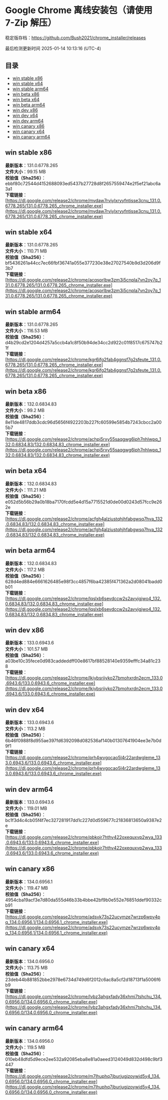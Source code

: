 # Google Chrome 离线安装包（请使用 7-Zip 解压）
稳定版存档：<https://github.com/Bush2021/chrome_installer/releases>

最后检测更新时间
2025-01-14 10:13:16 (UTC-4)

## 目录
* [win stable x86](https://github.com/Bush2021/chrome_installer?tab=readme-ov-file#win-stable-x86)
* [win stable x64](https://github.com/Bush2021/chrome_installer?tab=readme-ov-file#win-stable-x64)
* [win stable arm64](https://github.com/Bush2021/chrome_installer?tab=readme-ov-file#win-stable-arm64)
* [win beta x86](https://github.com/Bush2021/chrome_installer?tab=readme-ov-file#win-beta-x86)
* [win beta x64](https://github.com/Bush2021/chrome_installer?tab=readme-ov-file#win-beta-x64)
* [win beta arm64](https://github.com/Bush2021/chrome_installer?tab=readme-ov-file#win-beta-arm64)
* [win dev x86](https://github.com/Bush2021/chrome_installer?tab=readme-ov-file#win-dev-x86)
* [win dev x64](https://github.com/Bush2021/chrome_installer?tab=readme-ov-file#win-dev-x64)
* [win dev arm64](https://github.com/Bush2021/chrome_installer?tab=readme-ov-file#win-dev-arm64)
* [win canary x86](https://github.com/Bush2021/chrome_installer?tab=readme-ov-file#win-canary-x86)
* [win canary x64](https://github.com/Bush2021/chrome_installer?tab=readme-ov-file#win-canary-x64)
* [win canary arm64](https://github.com/Bush2021/chrome_installer?tab=readme-ov-file#win-canary-arm64)

## win stable x86
**最新版本**：131.0.6778.265  
**文件大小**：99.15 MB  
**校验值（Sha256）**：ebbf80c72544d4152688093ed5437b27728d8f2657559474e2f5ef21abc6a3a1  
**下载链接**：[https://dl.google.com/release2/chrome/mvdaw7rvjylxryyfntisse3cnu_131.0.6778.265/131.0.6778.265_chrome_installer.exe](https://dl.google.com/release2/chrome/mvdaw7rvjylxryyfntisse3cnu_131.0.6778.265/131.0.6778.265_chrome_installer.exe)  

## win stable x64
**最新版本**：131.0.6778.265  
**文件大小**：110.71 MB  
**校验值（Sha256）**：bf5436261a44cc7ec66fbf36741a055e377230e38e27027540b9d3d206d9f3b7  
**下载链接**：[https://dl.google.com/release2/chrome/acqsprlbw3zm3i5cnpla7vn2oy7q_131.0.6778.265/131.0.6778.265_chrome_installer.exe](https://dl.google.com/release2/chrome/acqsprlbw3zm3i5cnpla7vn2oy7q_131.0.6778.265/131.0.6778.265_chrome_installer.exe)  

## win stable arm64
**最新版本**：131.0.6778.265  
**文件大小**：116.53 MB  
**校验值（Sha256）**：d4b29cd2e1204d4257a5ccb4a1c8f50b94de34cc2d922c01f8517c675747b21f  
**下载链接**：[https://dl.google.com/release2/chrome/kgr6ifg2fab4ggnsf7g2sfeute_131.0.6778.265/131.0.6778.265_chrome_installer.exe](https://dl.google.com/release2/chrome/kgr6ifg2fab4ggnsf7g2sfeute_131.0.6778.265/131.0.6778.265_chrome_installer.exe)  

## win beta x86
**最新版本**：132.0.6834.83  
**文件大小**：99.2 MB  
**校验值（Sha256）**：8e11de4817ddb3cdc96d5656f4922203b227fc60599e5854b7243cbcc2a005b7  
**下载链接**：[https://dl.google.com/release2/chrome/achpj5rxy55saqgwg6iph7nhlwpq_132.0.6834.83/132.0.6834.83_chrome_installer.exe](https://dl.google.com/release2/chrome/achpj5rxy55saqgwg6iph7nhlwpq_132.0.6834.83/132.0.6834.83_chrome_installer.exe)  

## win beta x64
**最新版本**：132.0.6834.83  
**文件大小**：111.21 MB  
**校验值（Sha256）**：e052d5b56b29a0b18ba7170fcdd5e4d15a7715521d0de00d0243d57fcc9e262e  
**下载链接**：[https://dl.google.com/release2/chrome/acfgh4alziustqhjhfabgwsq7hva_132.0.6834.83/132.0.6834.83_chrome_installer.exe](https://dl.google.com/release2/chrome/acfgh4alziustqhjhfabgwsq7hva_132.0.6834.83/132.0.6834.83_chrome_installer.exe)  

## win beta arm64
**最新版本**：132.0.6834.83  
**文件大小**：117.2 MB  
**校验值（Sha256）**：628d4ed884e6661626485e98f3cc4857f6ba42385f471362a2d08041badd0b01  
**下载链接**：[https://dl.google.com/release2/chrome/lqslxb6sevdccw2s2avyjgjwo4_132.0.6834.83/132.0.6834.83_chrome_installer.exe](https://dl.google.com/release2/chrome/lqslxb6sevdccw2s2avyjgjwo4_132.0.6834.83/132.0.6834.83_chrome_installer.exe)  

## win dev x86
**最新版本**：133.0.6943.6  
**文件大小**：101.57 MB  
**校验值（Sha256）**：a03be10c35fece0d983caddeddff00e8617bf88528140e9359efffc34a81c238  
**下载链接**：[https://dl.google.com/release2/chrome/lkiybsriiyko27bmohxrdn2ecm_133.0.6943.6/133.0.6943.6_chrome_installer.exe](https://dl.google.com/release2/chrome/lkiybsriiyko27bmohxrdn2ecm_133.0.6943.6/133.0.6943.6_chrome_installer.exe)  

## win dev x64
**最新版本**：133.0.6943.6  
**文件大小**：113.2 MB  
**校验值（Sha256）**：6b46f0988f8d955ae397fd6392098d082536af140b01307641904ee3e7b0d9f1  
**下载链接**：[https://dl.google.com/release2/chrome/prh4wvgocao5l4r22ardwgleme_133.0.6943.6/133.0.6943.6_chrome_installer.exe](https://dl.google.com/release2/chrome/prh4wvgocao5l4r22ardwgleme_133.0.6943.6/133.0.6943.6_chrome_installer.exe)  

## win dev arm64
**最新版本**：133.0.6943.6  
**文件大小**：119.01 MB  
**校验值（Sha256）**：bc1f3d4c4cb05f4f7ec327281917dd1c227d0d559677c21836813650a9387e2e  
**下载链接**：[https://dl.google.com/release2/chrome/pbkoir7hthv422oxequxvp2wya_133.0.6943.6/133.0.6943.6_chrome_installer.exe](https://dl.google.com/release2/chrome/pbkoir7hthv422oxequxvp2wya_133.0.6943.6/133.0.6943.6_chrome_installer.exe)  

## win canary x86
**最新版本**：134.0.6956.1  
**文件大小**：119.47 MB  
**校验值（Sha256）**：4954cba19acf3e7d80da555d46b33b4bbe42bf9b0e552e76851ddef90332cb91  
**下载链接**：[https://dl.google.com/release2/chrome/adsvk73s22ucymze7wrzp6wpv4pq_134.0.6956.1/134.0.6956.1_chrome_installer.exe](https://dl.google.com/release2/chrome/adsvk73s22ucymze7wrzp6wpv4pq_134.0.6956.1/134.0.6956.1_chrome_installer.exe)  

## win canary x64
**最新版本**：134.0.6956.0  
**文件大小**：113.75 MB  
**校验值（Sha256）**：23deb44b881852bbe2978e6734d749d6f2012c6ac8a5cf2d18713f1a5006f6b9  
**下载链接**：[https://dl.google.com/release2/chrome/lvbz3ahgxfady36xhmi7tshchu_134.0.6956.0/134.0.6956.0_chrome_installer.exe](https://dl.google.com/release2/chrome/lvbz3ahgxfady36xhmi7tshchu_134.0.6956.0/134.0.6956.0_chrome_installer.exe)  

## win canary arm64
**最新版本**：134.0.6956.0  
**文件大小**：119.5 MB  
**校验值（Sha256）**：010eb48dfd5d9ece2ee532a92085eba8e81a0aeed3124049d832d498c9bf3447  
**下载链接**：[https://dl.google.com/release2/chrome/m7lhuphq7jburjugjzoywjd5y4_134.0.6956.0/134.0.6956.0_chrome_installer.exe](https://dl.google.com/release2/chrome/m7lhuphq7jburjugjzoywjd5y4_134.0.6956.0/134.0.6956.0_chrome_installer.exe)  


